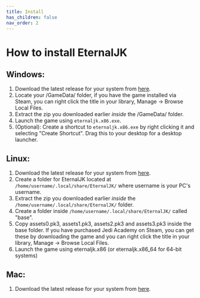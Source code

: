```yaml
---
title: Install
has_children: false
nav_order: 2
---
```


# How to install EternalJK

## Windows:

1. Download the latest release for your system from [here](https://github.com/taysta/EternalJK/releases/tag/latest).
2. Locate your /GameData/ folder, if you have the game installed via Steam, you can right click the title in your library, Manage -> Browse Local Files.
3. Extract the zip you downloaded earlier *inside* the /GameData/ folder.
4. Launch the game using `eternaljk.x86.exe`.
5. (Optional): Create a shortcut to `eternaljk.x86.exe` by right clicking it and selecting "Create Shortcut". Drag this to your desktop for a desktop launcher.  

## Linux:
1. Download the latest release for your system from [here](https://github.com/taysta/EternalJK/releases/tag/latest).
2. Create a folder for EternalJK located at `/home/username/.local/share/EternalJK/` where username is your PC's username.
3. Extract the zip you downloaded earlier *inside* the `/home/username/.local/share/EternalJK/` folder.
4. Create a folder inside `/home/username/.local/share/EternalJK/` called "base".
5. Copy assets0.pk3, assets1.pk3, assets2.pk3 and assets3.pk3 inside the base folder. If you have purchased Jedi Academy on Steam, you can get these by downloading the game and you can right click the title in your library, Manage -> Browse Local Files.
6. Launch the game using eternaljk.x86 (or eternaljk.x86_64 for 64-bit systems)

## Mac:
1. Download the latest release for your system from [here](https://github.com/taysta/EternalJK/releases/tag/latest).
